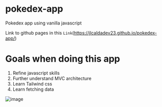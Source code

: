 # pokedex-app
Pokedex app using vanilla javascript

Link to github pages in this `Link`(https://jlcaldadev23.github.io/pokedex-app/)

# Goals when doing this app
1) Refine javascript skills
2) Further understand MVC architecture
3) Learn Tailwind css
4) Learn fetching data

![image](https://user-images.githubusercontent.com/102973841/220002713-50a73c78-0a33-47f3-b018-749b606089cd.png)

